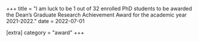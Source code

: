 +++
title = "I am luck to be 1 out of 32 enrolled PhD students to be awarded the Dean’s Graduate Research Achievement Award for the academic year 2021-2022."
date = 2022-07-01

[extra]
category = "award"
+++
